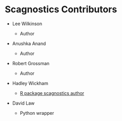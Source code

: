# Scagnostics Contributors

- Lee Wilkinson
    - Author

- Anushka Anand
    - Author

- Robert Grossman
    - Author

- Hadley Wickham
    - [R package scagnostics author](https://github.com/hadley/scagnostics)

- David Law
    - Python wrapper

